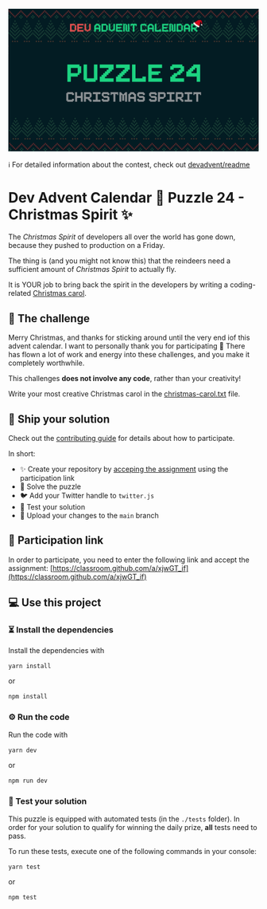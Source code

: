 ![](README.cover2.jpg)

ℹ️ For detailed information about the contest, check out [devadvent/readme](https://github.com/devadvent/readme/)

# Dev Advent Calendar 🎅 Puzzle 24 - Christmas Spirit ✨

The _Christmas Spirit_ of developers all over the world has gone down, because they pushed to production on a Friday.

The thing is (and you might not know this) that the reindeers need a sufficient amount of _Christmas Spirit_ to actually fly.

It is YOUR job to bring back the spirit in the developers by writing a coding-related [Christmas carol](https://en.wikipedia.org/wiki/Christmas_carol).

## 💪 The challenge

Merry Christmas, and thanks for sticking around until the very end iof this advent calendar.
I want to personally thank you for participating 👏 There has flown a lot of work and energy into these challenges, and you make it completely worthwhile.

This challenges **does not involve any code**, rather than your creativity!

Write your most creative Christmas carol in the [christmas-carol.txt](christmas-carol.txt) file.

## 🚢 Ship your solution

Check out the [contributing guide](https://github.com/devadvent/readme/blob/main/CONTRIBUTING.md) for details about how to participate.

In short:

-   ✨ Create your repository by [acceping the assignment](https://classroom.github.com/a/xjwGT_if) using the participation link
-   🧩 Solve the puzzle
-   🐦 Add your Twitter handle to `twitter.js`
-   🤖 Test your solution
-   🚀 Upload your changes to the `main` branch

## 🔗 Participation link

In order to participate, you need to enter the following link and accept the assignment:
[https://classroom.github.com/a/xjwGT_if](https://classroom.github.com/a/xjwGT_if)

## 💻 Use this project

### ⏳ Install the dependencies

Install the dependencies with

```bash
yarn install
```

or

```bash
npm install
```

### ⚙️ Run the code

Run the code with

```bash
yarn dev
```

or

```bash
npm run dev
```

### 🤖 Test your solution

This puzzle is equipped with automated tests (in the `./tests` folder). In order for your solution to qualify for winning the daily prize, **all** tests need to pass.

To run these tests, execute one of the following commands in your console:

```bash
yarn test
```

or

```bash
npm test
```
